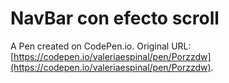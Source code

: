 # NavBar con efecto scroll

A Pen created on CodePen.io. Original URL: [https://codepen.io/valeriaespinal/pen/Porzzdw](https://codepen.io/valeriaespinal/pen/Porzzdw).

